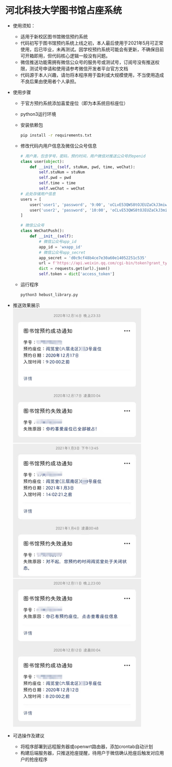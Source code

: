 # 河北科技大学图书馆占座系统

* 使用须知：
  * 适用于新校区图书馆微信预约系统
  * 代码初写于图书馆预约系统上线之初，本人最后使用于2021年5月可正常使用，后已毕业，未再测试。因学校预约系统可能会有更新，不确保目前可开箱即用，但代码核心逻辑一般没有问题。
  * 微信推送功能需拥有微信公众号的服务号或测试号，订阅号没有推送权限，测试号申请和使用请参考微信开发者平台官方文档
  * 代码源于本人兴趣，请勿将本程序用于盈利或大规模使用，不当使用造成不良后果由使用者个人承担。

* 使用步骤
  * 于官方预约系统添加喜爱座位（即为本系统目标座位）
  * python3运行环境
  * 安装依赖包

    ```bash
    pip install -r requirements.txt
    ```

  * 修改代码内用户信息及微信公众号信息

    ```python
    # 用户类，包含学号，密码，预约时间，用户微信对推送公众号的openid
    class user(object):
        def __init__(self, stuNum, pwd, time, weChat):
            self.stuNum = stuNum
            self.pwd = pwd
            self.time = time
            self.weChat = weChat
    # 此处存储用户信息
    users = [
        user('user1', 'password', '9:00', 'oCLvE53QWS8tOJEUZaCkJ3miwe5k'),
        user('user2', 'password', '10:00', 'oCLvE53QWS8tOJEUZaCkJ3miwe5k')
    ]
    ```

    ```python
    # 微信公众号
    class WeChatPush():
        def __init__(self):
            # 微信公众号app_id
            app_id = 'wxapp_id'
            # 微信公众号app_secret
            app_secret = 'd0c9cf48b4ce7e30a60e14052251c535'
            url = f'https://api.weixin.qq.com/cgi-bin/token?grant_type=client_credential&appid={app_id}&secret={app_secret}'
            dict = requests.get(url).json()
            self.token = dict['access_token']
    ```

  * 运行程序

    ```bash
    python3 hebust_library.py
    ```

* 推送效果展示
<img src="img/result1.jpg" width="400"><img src="img/result2.jpg" width="400"><img src="img/result3.jpg" width="400">

* 可选操作及建议
  * 将程序部署到远程服务器或openwrt路由器，添加crontab自动计划
  * 构建后端服务器，只推送抢座提醒，待用户于微信确认抢座后触发对应用户的抢座程序
